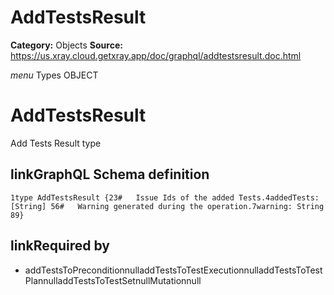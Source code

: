 # AddTestsResult

**Category:** Objects
**Source:** https://us.xray.cloud.getxray.app/doc/graphql/addtestsresult.doc.html

*menu* Types OBJECT
 # AddTestsResult
 Add Tests Result type

## linkGraphQL Schema definition
 `1type AddTestsResult {23#   Issue Ids of the added Tests.4addedTests: [String] 56#   Warning generated during the operation.7warning: String 89}`
## linkRequired by
 - addTestsToPreconditionnulladdTestsToTestExecutionnulladdTestsToTestPlannulladdTestsToTestSetnullMutationnull